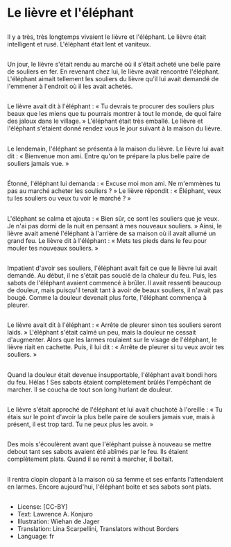 # Le lièvre et l'éléphant

##
Il y a très, très longtemps
vivaient le lièvre et l'éléphant.
Le lièvre était intelligent et
rusé.
L'éléphant était lent et
vaniteux.

##
Un jour, le lièvre s'était rendu
au marché où il s'était acheté
une belle paire de souliers en
fer.
En revenant chez lui, le lièvre
avait rencontré l'éléphant.
L'éléphant aimait tellement les
souliers du lièvre qu'il lui avait
demandé de l'emmener à
l'endroit où il les avait achetés.

##
Le lièvre avait dit à l'éléphant :
« Tu devrais te procurer des
souliers plus beaux que les
miens que tu pourrais montrer à
tout le monde, de quoi faire des
jaloux dans le village. »
L'éléphant était très emballé.
Le lièvre et l'éléphant s'étaient
donné rendez vous le jour
suivant à la maison du lièvre.

##
Le lendemain, l'éléphant se
présenta à la maison du lièvre.
Le lièvre lui avait dit : «
Bienvenue mon ami. Entre
qu'on te prépare la plus belle
paire de souliers jamais vue. »

##
Étonné, l'éléphant lui demanda
: « Excuse moi mon ami. Ne
m'emmènes tu pas au marché
acheter les souliers ? »
Le lièvre répondit : « Éléphant,
veux tu les souliers ou veux tu
voir le marché ? »

##
L'éléphant se calma et ajouta :
« Bien sûr, ce sont les souliers
que je veux. Je n'ai pas dormi
de la nuit en pensant à mes
nouveaux souliers. »
Ainsi, le lièvre avait amené
l'éléphant à l'arrière de sa
maison où il avait allumé un
grand feu.
Le lièvre dit à l'éléphant : «
Mets tes pieds dans le feu pour
mouler tes nouveaux souliers. »

##
Impatient d'avoir ses souliers, l'éléphant avait
fait ce que le lièvre lui avait demandé.
Au début, il ne s'était pas soucié de la chaleur
du feu. Puis, les sabots de l'éléphant avaient
commencé à brûler. Il avait ressenti beaucoup
de douleur, mais puisqu'il tenait tant à avoir de
beaux souliers, il n'avait pas bougé.
Comme la douleur devenait plus forte,
l'éléphant commença à pleurer.

##
Le lièvre avait dit à l'éléphant :
« Arrête de pleurer sinon tes
souliers seront laids. »
L'éléphant s'était calmé un peu,
mais la douleur ne cessait
d'augmenter.
Alors que les larmes roulaient
sur le visage de l'éléphant, le
lièvre riait en cachette. Puis, il
lui dit : « Arrête de pleurer si tu
veux avoir tes souliers. »

##
Quand la douleur était devenue
insupportable, l'éléphant avait
bondi hors du feu. Hélas ! Ses
sabots étaient complètement
brûlés l'empêchant de marcher.
Il se coucha de tout son long
hurlant de douleur.

##
Le lièvre s'était approché de
l'éléphant et lui avait chuchoté
à l'oreille : « Tu étais sur le
point d'avoir la plus belle paire
de souliers jamais vue, mais à
présent, il est trop tard. Tu ne
peux plus les avoir. »

##
Des mois s'écoulèrent avant
que l'éléphant puisse à
nouveau se mettre debout tant
ses sabots avaient été abîmés
par le feu.
Ils étaient complètement plats.
Quand il se remit à marcher, il
boitait.

##
Il rentra clopin clopant à la
maison où sa femme et ses
enfants l'attendaient en larmes.
Encore aujourd'hui, l'éléphant
boite et ses sabots sont plats.

##
* License: [CC-BY]
* Text: Lawrence A. Konjuro
* Illustration: Wiehan de Jager
* Translation: Lina Scarpellini, Translators without Borders
* Language: fr
